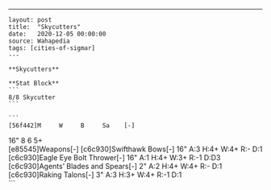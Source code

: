 ---
    layout: post
    title:  "Skycutters"
    date:   2020-12-05 00:00:00
    source: Wahapedia
    tags: [cities-of-sigmar]
    ---
    
    **Skycutters**
    
    **Stat Block**
    ```
    8/8 Skycutter
    ```
    
    ```
    [56f442]M     W     B     Sa    [-]
16"   8     6     5+    
[e85545]Weapons[-]
[c6c930]Swifthawk Bows[-]
16"    A:3    H:4+   W:4+   R:-    D:1   
[c6c930]Eagle Eye Bolt Thrower[-]
16"    A:1    H:4+   W:3+   R:-1   D:D3  
[c6c930]Agents’ Blades and Spears[-]
2"     A:2    H:4+   W:4+   R:-    D:1   
[c6c930]Raking Talons[-]
3"     A:3    H:3+   W:4+   R:-1   D:1   
    ```
    
    
    